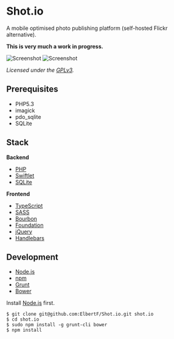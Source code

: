 Shot.io
=======

A mobile optimised photo publishing platform (self-hosted Flickr alternative).

**This is very much a work in progress.**

![Screenshot](https://raw.github.com/ElbertF/Shot.io/master/screenshots/screenshot-1.png)
![Screenshot](https://raw.github.com/ElbertF/Shot.io/master/screenshots/screenshot-2.png)

*Licensed under the [GPLv3](http://www.gnu.org/licenses/gpl-3.0.txt).*


Prerequisites
-------------

* PHP5.3
 * imagick
 * pdo_sqlite
* SQLite


Stack
-----

**Backend**

* [PHP](http://php.net)
* [Swiftlet](http://swiftlet.org)
* [SQLite](https://sqlite.org)

**Frontend**

* [TypeScript](http://www.typescriptlang.org)
* [SASS](http://sass-lang.com)
* [Bourbon](http://bourbon.io)
* [Foundation](http://foundation.zurb.com)
* [jQuery](http://jquery.com)
* [Handlebars](http://handlebarsjs.com)


Development
-----------

* [Node.js](http://nodejs.org)
* [npm](https://www.npmjs.org)
* [Grunt](http://gruntjs.com)
* [Bower](http://bower.io)

Install [Node.js](http://nodejs.org) first.

```shell
$ git clone git@github.com:ElbertF/Shot.io.git shot.io
$ cd shot.io
$ sudo npm install -g grunt-cli bower
$ npm install
```
